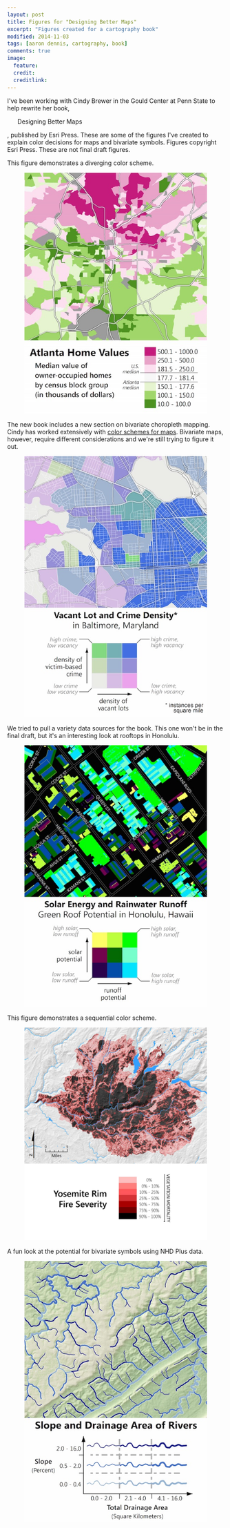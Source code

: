 ```yaml
---
layout: post
title: Figures for "Designing Better Maps"
excerpt: "Figures created for a cartography book"
modified: 2014-11-03
tags: [aaron dennis, cartography, book]
comments: true
image:
  feature: 
  credit: 
  creditlink: 
---
```

I've been working with Cindy Brewer in the Gould Center at Penn State to help rewrite her book, <ul>Designing Better Maps</ul>, published by Esri Press. These are some of the figures I've created to explain color decisions for maps and bivariate symbols. Figures copyright Esri Press. These are not final draft figures.

This figure demonstrates a diverging color scheme.
<figure>
	<a href="/images/dbm2-book-figures/atlanta-diverging.jpg"><img src="/images/dbm2-book-figures/atlanta-diverging.jpg"></a>
</figure>

The new book includes a new section on bivariate choropleth mapping. Cindy has worked extensively with <a href="www.colorbrewer2.org">color schemes for maps</a>. Bivariate maps, however, require different considerations and we're still trying to figure it out.
<figure>
	<a href="/images/dbm2-book-figures/baltimore-bivariate.jpg"><img src="/images/dbm2-book-figures/baltimore-bivariate.jpg"></a>
</figure>

We tried to pull a variety data sources for the book. This one won't be in the final draft, but it's an interesting look at rooftops in Honolulu.
<figure>
	<a href="/images/dbm2-book-figures/BivariateSequential_HonoluluGreenRoofs.jpg"><img src="/images/dbm2-book-figures/honolulu.jpg"></a>
</figure>

This figure demonstrates a sequential color scheme.
<figure>
	<a href="/images/dbm2-book-figures/Yosemite_Fire_Severity.jpg"><img src="/images/dbm2-book-figures/Yosemite_Fire_Severity.jpg"></a>
</figure>

A fun look at the potential for bivariate symbols using NHD Plus data.
<figure>
	<a href="/images/dbm2-book-figures/rivers.jpg"><img src="/images/dbm2-book-figures/rivers.jpg"></a>
</figure>